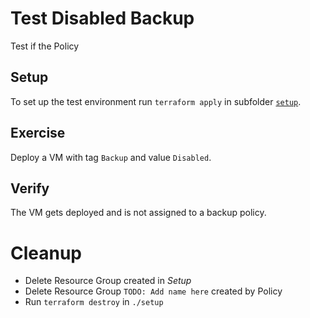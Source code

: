 # Test Disabled Backup

Test if the Policy 

## Setup

To set up the test environment run `terraform apply` in subfolder [`setup`](./setup/).

## Exercise

Deploy a VM with tag `Backup` and value `Disabled`. 

## Verify

The VM gets deployed and is not assigned to a backup policy.

# Cleanup

- Delete Resource Group created in *Setup*
- Delete Resource Group `TODO: Add name here` created by Policy
- Run `terraform destroy` in `./setup`